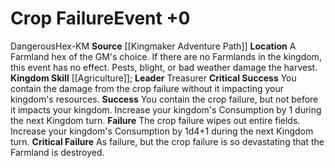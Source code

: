 ﻿---
id: '6'
level: '0'
name: Crop Failure
rarity: Common
skill:
- '[[DATABASE/skill/Agriculture|Agriculture]]'
source: '[[DATABASE/source/Kingmaker Adventure Path|Kingmaker Adventure Path]]'
trait:
- '[[DATABASE/trait/Dangerous|Dangerous]]'
- '[[DATABASE/trait/Hex-KM|Hex-KM]]'
type: Kingdom Event

---
# Crop Failure<span class="item-type">Event +0</span>

<span class="item-trait">Dangerous</span><span class="item-trait">Hex-KM</span>
**Source** [[Kingmaker Adventure Path]]
**Location** A Farmland hex of the GM's choice. If there are no Farmlands in the kingdom, this event has no effect.
Pests, blight, or bad weather damage the harvest.
**Kingdom Skill** [[Agriculture]]; **Leader** Treasurer
**Critical Success** You contain the damage from the crop failure without it impacting your kingdom's resources.
**Success** You contain the crop failure, but not before it impacts your kingdom. Increase your kingdom's Consumption by 1 during the next Kingdom turn.
**Failure** The crop failure wipes out entire fields. Increase your kingdom's Consumption by 1d4+1 during the next Kingdom turn.
**Critical Failure** As failure, but the crop failure is so devastating that the Farmland is destroyed.